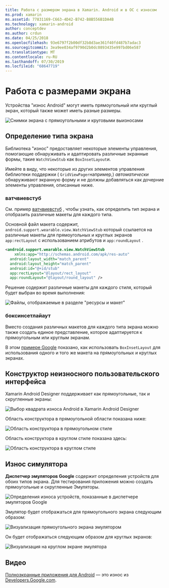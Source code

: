 ```yaml
---
title: Работа с размером экрана в Xamarin. Android и в ОС с износом
ms.prod: xamarin
ms.assetid: 77831169-C663-4D42-B742-B8B556B1DA4B
ms.technology: xamarin-android
author: conceptdev
ms.author: crdun
ms.date: 04/25/2018
ms.openlocfilehash: 93e6797f2b00df32b8d3ae361f40fd487b7adac3
ms.sourcegitcommit: 3ea9ee034af9790d2b0dc0893435e997bd06e587
ms.translationtype: MT
ms.contentlocale: ru-RU
ms.lasthandoff: 07/30/2019
ms.locfileid: "68647719"
---
```

# <a name="working-with-screen-sizes"></a>Работа с размерами экрана

Устройства "износ Android" могут иметь прямоугольный или круглый экран, который также может иметь разные размеры.

![Снимки экрана с прямоугольными и круговыми выизносами](screen-sizes-images/moyeu-wear.png)

## <a name="identifying-screen-type"></a>Определение типа экрана

Библиотека "износ" предоставляет некоторые элементы управления, помогающие обнаруживать и адаптировать различные экранные формы, такие `WatchViewStub` как `BoxInsetLayout`и.

Имейте в виду, что некоторые из других элементов управления библиотеки поддержки ( `GridViewPager`например,) *автоматически* обнаруживают экранную форму и не должны добавляться как дочерние элементы управления, описанные ниже.

### <a name="watchviewstub"></a>ватчвиевстуб

См. пример [ватчвиевстуб](https://docs.microsoft.com/samples/xamarin/monodroid-samples/wear-watchviewstub) , чтобы узнать, как определить тип экрана и отобразить различные макеты для каждого типа.

Основной файл макета содержит, `android.support.wearable.view.WatchViewStub` который ссылается на различные макеты для прямоугольных и круглых экранов `app:rectLayout` с использованием атрибутов и `app:roundLayout` .

```xml
<android.support.wearable.view.WatchViewStub
    xmlns:app="http://schemas.android.com/apk/res-auto"
  android:layout_width="match_parent"
  android:layout_height="match_parent"
  android:id="@+id/stub"
  app:rectLayout="@layout/rect_layout"
  app:roundLayout="@layout/round_layout" />
```

Решение содержит различные макеты для каждого стиля, который будет выбран во время выполнения:

![Файлы, отображаемые в разделе "ресурсы и макет"](screen-sizes-images/solution.png)


### <a name="boxinsetlayout"></a>боксинсетлайаут

Вместо создания различных макетов для каждого типа экрана можно также создать единое представление, которое адаптируется к прямоугольным или круглым экранам.

В этом [примере Google](https://developer.android.com/training/wearables/ui/layouts.html#same-layout) показано, как использовать `BoxInsetLayout` для использования одного и того же макета на прямоугольных и круглых экранах.


## <a name="wear-ui-designer"></a>Конструктор неизносного пользовательского интерфейса

Xamarin Android Designer поддерживает как прямоугольные, так и скругленные экраны:

![Выбор квадрата износа Android в Xamarin Android Designer](screen-sizes-images/design-screen-type.png)

Область конструктора в прямоугольной области показана ниже:

![Область конструктора в прямоугольном стиле](screen-sizes-images/design-rect.png) 

Область конструктора в круглом стиле показана здесь:

![Область конструктора в круглом стиле](screen-sizes-images/design-round.png)


## <a name="wear-simulator"></a>Износ симулятора

**Диспетчер эмуляторов Google** содержит определения устройств для обоих типов экрана. Для тестирования приложения можно создать прямоугольные и скругленные Эмуляторы.

![Определения износа устройств, показанные в диспетчере эмуляторов Google](screen-sizes-images/emulator-devices.png)

Эмулятор будет отображаться для прямоугольного экрана следующим образом:

![Визуализация прямоугольного экрана эмулятором](screen-sizes-images/recipe-2.png) 

Он будет отображаться следующим образом для круглых экранов:

![Визуализация на круглом экране эмулятора](screen-sizes-images/recipe-2-round.png)

## <a name="video"></a>Видео

[Полноэкранные приложения для Android](https://www.youtube.com/watch?v=naf_WbtFAlY) — это износ из [Developers.Google.com](https://www.youtube.com/channel/UC_x5XG1OV2P6uZZ5FSM9Ttw).

